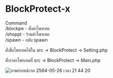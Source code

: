# BlockProtect-x
Command  
/blockpe -  ตั้งค่าโพรเทค  
/shoppt  -  ร้านค้าโพรเทค  
/spawn   -  กลับ spawn  

ตั่งชื่อโพรเทคได้ใน src -> BlockProtect -> Setting.php  

ตั้งราคาโพรเทคที่ src -> BlockProtect -> Main.php  
  
![ภาพถ่ายหน้าจอ 2564-05-26 เวลา 21 44 20](https://user-images.githubusercontent.com/12781303/119680801-b3aa6980-be6b-11eb-8880-f297d39aefe7.png)
